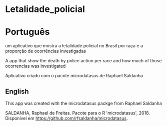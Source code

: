 # Letalidade_policial

# Português

um aplicativo que mostra a letalidade policial no Brasil por raça e a proporção de ocorrências investigadas

A app that show the death by police action per race and how much of those ocorrencias was investigated

Aplicativo criado com o pacote microdatasus de Raphael Saldanha

## English

This app was created with the microdatasus packge from Raphael Saldanha 


SALDANHA, Raphael de Freitas. Pacote para o R 'microdatasus', 2018. Disponível em https://github.com/rfsaldanha/microdatasus.
